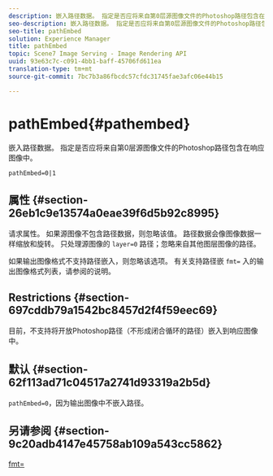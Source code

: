```yaml
---
description: 嵌入路径数据。 指定是否应将来自第0层源图像文件的Photoshop路径包含在响应图像中。
seo-description: 嵌入路径数据。 指定是否应将来自第0层源图像文件的Photoshop路径包含在响应图像中。
seo-title: pathEmbed
solution: Experience Manager
title: pathEmbed
topic: Scene7 Image Serving - Image Rendering API
uuid: 93e63c7c-c091-4bb1-baff-45706fd611ea
translation-type: tm+mt
source-git-commit: 7bc7b3a86fbcdc57cfdc31745fae3afc06e44b15

---
```



# pathEmbed{#pathembed}

嵌入路径数据。 指定是否应将来自第0层源图像文件的Photoshop路径包含在响应图像中。

`pathEmbed=0|1`

## 属性 {#section-26eb1c9e13574a0eae39f6d5b92c8995}

请求属性。 如果源图像不包含路径数据，则忽略该值。 路径数据会像图像数据一样缩放和旋转。 只处理源图像的 `layer=0` 路径；忽略来自其他图层图像的路径。

如果输出图像格式不支持路径嵌入，则忽略该选项。 有关支持路径嵌 `fmt=` 入的输出图像格式列表，请参阅的说明。

## Restrictions {#section-697cddb79a1542bc8457d2f4f59eec69}

目前，不支持将开放Photoshop路径（不形成闭合循环的路径）嵌入到响应图像中。

## 默认 {#section-62f113ad71c04517a2741d93319a2b5d}

`pathEmbed=0`，因为输出图像中不嵌入路径。

## 另请参阅 {#section-9c20adb4147e45758ab109a543cc5862}

[fmt=](../../../../../is-api/http-ref/image-serving-api-ref/c-http-protocol-reference/c-command-reference/r-is-http-fmt.md#reference-cdf10043423b45ba9fe15157fb3ae37a)
